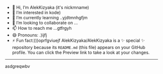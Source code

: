 - 👋 Hi, I’m AlekKizyaka (it's nickmname)
- 👀 I’m interested in kode)
- 🌱 I’m currently learning ..yjdtmnhgfjm
- 💞️ I’m looking to collaborate on ...
- 📫 How to reach me ...gtfrgyh
- 😄 Pronouns: .)ijfj
- ⚡ Fun fact:)))oprfgviuejf
AlekKizyaka/AlekKizyaka is a ✨ special ✨ repository because its `README.md` (this file) appears on your GitHub profile.
You can click the Preview link to take a look at your changes.
---
asdgreqwbv
